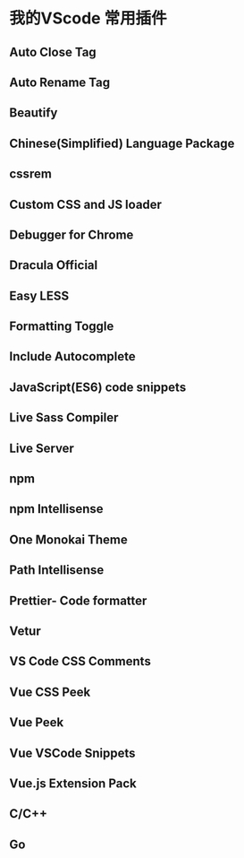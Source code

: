 # 我的VScode 常用插件

## Auto Close Tag
## Auto Rename Tag
## Beautify
## Chinese(Simplified) Language Package
## cssrem
## Custom CSS and JS loader
## Debugger for Chrome
## Dracula Official
## Easy LESS
## Formatting Toggle
## Include Autocomplete
## JavaScript(ES6) code snippets
## Live Sass Compiler
## Live Server
## npm
## npm Intellisense
## One Monokai Theme
## Path Intellisense
## Prettier- Code formatter
## Vetur
## VS Code CSS Comments
## Vue CSS Peek
## Vue Peek
## Vue VSCode Snippets
## Vue.js Extension Pack

## C/C++
## Go